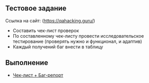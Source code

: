 ## Тестовое задание

Ссылка на сайт: (https://qahacking.guru/)
- Составить чек-лист проверок
- По составленному чек-листу провести исследовательское тестирование (проверять нужно и функционал, и адаптив)
- Каждый получений баг внести в таблицу

## Выполнение
- [Чек-лист + Баг-репорт](https://docs.google.com/spreadsheets/d/1dR1XogR2z563lEdgiytYLMtUQFuNb-IHoyE4gLCnyCI/edit?usp=sharing)
